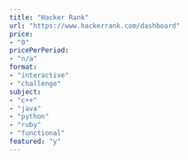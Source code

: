 ```yaml
---
title: "Hacker Rank"
url: "https://www.hackerrank.com/dashboard"
price: 
- "0"
pricePerPeriod: 
- "n/a"
format: 
- "interactive"
- "challenge"
subject: 
- "c++"
- "java"
- "python"
- "ruby"
- "functional"
featured: "y"
---
```

